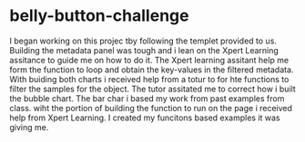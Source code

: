 # belly-button-challenge

I began working on this projec tby following the templet provided to us. 
Building the metadata panel was tough and i lean on the Xpert Learning assitance to guide me on how to do it. The Xpert learning assitant help me form the function to loop and obtain the key-values in the filtered metadata. 
With buiding both charts i received help from a totur to for hte functions to filter the samples for the object. The tutor assitated me to correct how i built the bubble chart. The bar char i based my work from past examples from class. 
wiht the portion of building the function to run on the page i received help from Xpert Learning. I created my funcitons based examples it was giving me. 
